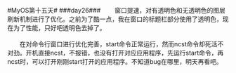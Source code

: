 #MyOS第十五天#
###day26###
　　窗口提速，对有透明色和无透明色的图层刷新机制进行了优化。之前为了酷一点，我在窗口的标题栏部分使用了透明色，现在为了性能，只好吧透明色去掉了。<br><br>
　　在对命令行窗口进行优化完善，start命令正常运行，然而ncst命令却死活不对劲。开机直接ncst，不报错，也没有打开对应应用程序，先运行start命令，再ncst时，可以打开刚刚start打开的应用程序。不知道bug在哪里，明天再看吧。